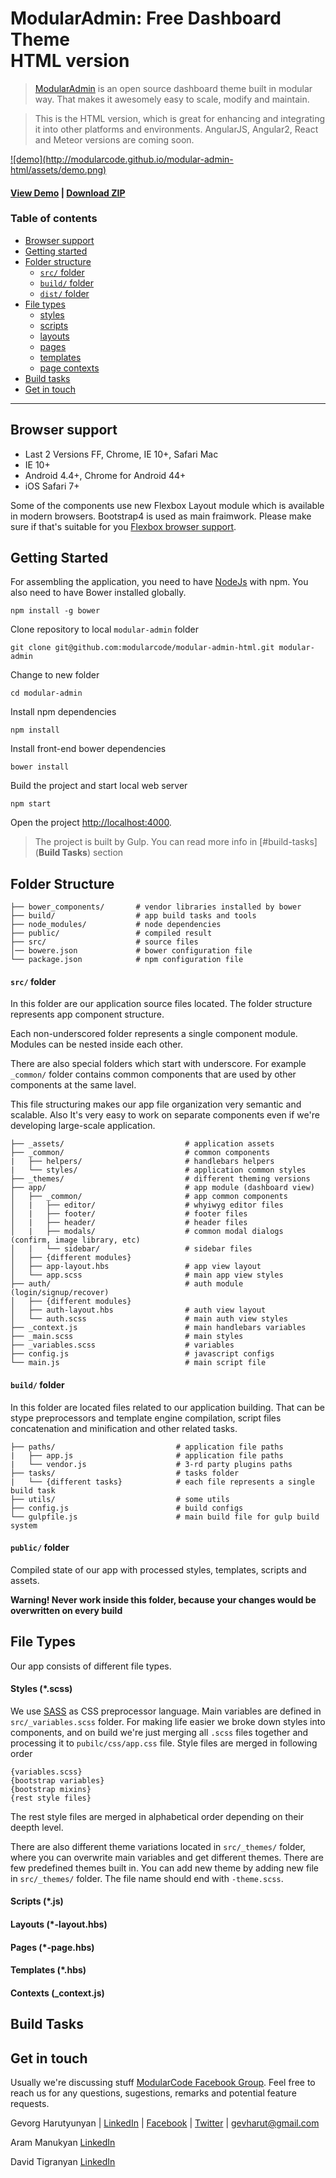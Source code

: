 # ModularAdmin: Free Dashboard Theme <br/>  HTML version 

> [ModularAdmin](http://modularcode.github.io/modular-admin-html/) is an open source dashboard theme
> built in modular way. That makes it awesomely easy to scale, modify and maintain.

> This is the HTML version, which is great for enhancing and integrating it into other platforms and environments. 
> AngularJS, Angular2, React and Meteor versions are coming soon.

<a href="http://modularcode.github.io/modular-admin-html/" target="_blank">
 ![demo](http://modularcode.github.io/modular-admin-html/assets/demo.png)
</a>

#### [View Demo](http://modularcode.github.io/modular-admin-html/) | [ Download ZIP](https://github.com/modularcode/modular-admin-html/archive/master.zip)


### Table of contents

  * [Browser support](#browser-support)
  * [Getting started](#getting-started)
  * [Folder structure](#folder-structure)
      * [```src/``` folder](#src-folder)
      * [```build/``` folder](#build-folder)
      * [```dist/``` folder](#dist-folder)
  * [File types](#file-types)
      * [styles](#styles-scss)
      * [scripts](#scripts-js)
      * [layouts](#layouts--layouthbs)
      * [pages](#pages--pagehbs)
      * [templates](#templates-hbs)
      * [page contexts](#contexts-_contextjs)
  * [Build tasks](#build-tasks)
  * [Get in touch](#get-in-touch)

-------

## Browser support

* Last 2 Versions FF, Chrome, IE 10+, Safari Mac
* IE 10+
* Android 4.4+, Chrome for Android 44+
* iOS Safari 7+

Some of the components use new Flexbox Layout module which is available in modern browsers. Bootstrap4 is used as main fraimwork. 
Please make sure if that's suitable for you [Flexbox browser support](http://caniuse.com/#feat=flexbox).

## Getting Started

For assembling the application, you need to have [NodeJs](https://nodejs.org/en/) with npm. You also need to have Bower installed globally.

```
npm install -g bower
```

Clone repository to local `modular-admin` folder
```
git clone git@github.com:modularcode/modular-admin-html.git modular-admin
```

Change to new folder
```
cd modular-admin
```

Install npm dependencies 
```
npm install
```

Install front-end bower dependencies 
```
bower install
```

Build the project and start local web server
```
npm start
```

Open the project [http://localhost:4000](http://localhost:4000).

> The project is built by Gulp. You can read more info in [#build-tasks](**Build Tasks**) section

## Folder Structure

```
├── bower_components/       # vendor libraries installed by bower
├── build/                  # app build tasks and tools
├── node_modules/           # node dependencies        
├── public/                 # compiled result
├── src/                    # source files
│── bowere.json             # bower configuration file
└── package.json            # npm configuration file
```

#### ```src/``` folder

In this folder are our application source files located. 
The folder structure represents app component structure.

Each non-underscored folder represents a single component module. Modules can be nested inside each other.

There are also special folders which start with underscore. 
For example ```_common/``` folder contains common components that are used by other components at the same lavel.

This file structuring makes our app file organization very semantic and scalable. Also It's very easy to work on separate components even if we're developing large-scale application.

```
├── _assets/                           # application assets
├── _common/                           # common components
|   ├── helpers/                       # handlebars helpers
|   └── styles/                        # application common styles
├── _themes/                           # different theming versions
├── app/                               # app module (dashboard view)
│   ├── _common/                       # app common components
│   |   ├── editor/                    # whyiwyg editor files
│   |   ├── footer/                    # footer files
│   |   ├── header/                    # header files
│   |   ├── modals/                    # common modal dialogs (confirm, image library, etc)
│   |   └── sidebar/                   # sidebar files
│   ├── {different modules}
│   ├── app-layout.hbs                 # app view layout
│   └── app.scss                       # main app view styles
├── auth/                              # auth module (login/signup/recover)
│   ├── {different modules}
│   ├── auth-layout.hbs                # auth view layout
│   └── auth.scss                      # main auth view styles
├── _context.js                        # main handlebars variables
├── _main.scss                         # main styles
├── _variables.scss                    # variables
├── config.js                          # javascript configs
└── main.js                            # main script file

```

#### ```build/``` folder

In this folder are located files related to our application building. That can be stype preprocessors and template engine compilation, script files concatenation and minification and other related tasks.

```
├── paths/                           # application file paths
|   ├── app.js                       # application file paths
|   └── vendor.js                    # 3-rd party plugins paths
├── tasks/                           # tasks folder
|   └── {different tasks}            # each file represents a single build task
├── utils/                           # some utils
├── config.js                        # build configs
└── gulpfile.js                      # main build file for gulp build system

```

#### ```public/``` folder

Compiled state of our app with processed styles, templates, scripts and assets.

**Warning! Never work inside this folder, because your changes would be overwritten on every build**


## File Types

Our app consists of different file types.

#### Styles (*.scss)

We use [SASS](http://sass-lang.com/) as CSS preprocessor language. 
Main variables are defined in ```src/_variables.scss``` folder. 
For making life easier we broke down styles into components, and on build we're just merging all ```.scss``` files together and processing it to ```pubilc/css/app.css``` file. Style files are merged in following order

```
{variables.scss}
{bootstrap variables}
{bootstrap mixins}
{rest style files}
```
The rest style files are merged in alphabetical order depending on their deepth level.

There are also different theme variations located in ```src/_themes/``` folder, where you can overwrite main variables and get different themes. There are few predefined themes built in. You can add new theme by adding new file in ```src/_themes/``` folder. The file name should end with ```-theme.scss```.

#### Scripts (*.js)

#### Layouts (*-layout.hbs)

#### Pages (*-page.hbs)

#### Templates (*.hbs)

#### Contexts (_context.js)

## Build Tasks


## Get in touch

Usually we're discussing stuff [ModularCode Facebook Group](https://www.facebook.com/groups/710770032358423/).
Feel free to reach us for any questions, sugestions, remarks and potential feature requests.

Gevorg Harutyunyan | [LinkedIn](https://www.linkedin.com/profile/view?id=AAMAAA7ne4gBF-IVNsoiBaeOeDTd5YGSTVN2eBs) |  [Facebook](https://www.facebook.com/madextreme) | [Twitter](https://twitter.com/mad4extreme) | [gevharut@gmail.com](mailto:gevharut@gmail.com)

Aram Manukyan [LinkedIn](https://www.linkedin.com/profile/view?id=AAkAABCehqwBm7aTR7IohpOidW1sVIHMo33U46o)

David Tigranyan [LinkedIn](https://www.linkedin.com/profile/view?id=AAkAAAk1QJIB86I-V65l3qtgpTvfrMozBNc4p_8)
